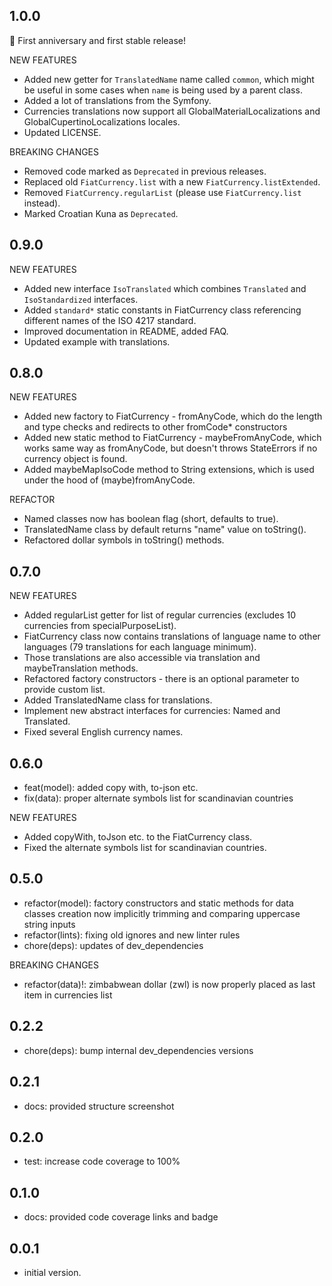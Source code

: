 ## 1.0.0

🎉 First anniversary and first stable release!

NEW FEATURES

- Added new getter for `TranslatedName` name called `common`, which might be useful in some cases when `name` is being used by a parent class.
- Added a lot of translations from the Symfony.
- Currencies translations now support all GlobalMaterialLocalizations and GlobalCupertinoLocalizations locales.
- Updated LICENSE.

BREAKING CHANGES

- Removed code marked as `Deprecated` in previous releases.
- Replaced old `FiatCurrency.list` with a new `FiatCurrency.listExtended`.
- Removed `FiatCurrency.regularList` (please use `FiatCurrency.list` instead).
- Marked Croatian Kuna as `Deprecated`.

## 0.9.0

NEW FEATURES

- Added new interface `IsoTranslated` which combines `Translated` and `IsoStandardized` interfaces.
- Added `standard*` static constants in FiatCurrency class referencing different names of the ISO 4217 standard.
- Improved documentation in README, added FAQ.
- Updated example with translations.

## 0.8.0

NEW FEATURES

- Added new factory to FiatCurrency - fromAnyCode, which do the length and type checks and redirects to other fromCode\* constructors
- Added new static method to FiatCurrency - maybeFromAnyCode, which works same way as fromAnyCode, but doesn't throws StateErrors if no currency object is found.
- Added maybeMapIsoCode method to String extensions, which is used under the hood of (maybe)fromAnyCode.

REFACTOR

- Named classes now has boolean flag (short, defaults to true).
- TranslatedName class by default returns "name" value on toString().
- Refactored dollar symbols in toString() methods.

## 0.7.0

NEW FEATURES

- Added regularList getter for list of regular currencies (excludes 10 currencies from specialPurposeList).
- FiatCurrency class now contains translations of language name to other languages (79 translations for each language minimum).
- Those translations are also accessible via translation and maybeTranslation methods.
- Refactored factory constructors - there is an optional parameter to provide custom list.
- Added TranslatedName class for translations.
- Implement new abstract interfaces for currencies: Named and Translated.
- Fixed several English currency names.

## 0.6.0

- feat(model): added copy with, to-json etc.
- fix(data): proper alternate symbols list for scandinavian countries

NEW FEATURES

- Added copyWith, toJson etc. to the FiatCurrency class.
- Fixed the alternate symbols list for scandinavian countries.

## 0.5.0

- refactor(model): factory constructors and static methods for data classes creation now implicitly trimming and comparing uppercase string inputs
- refactor(lints): fixing old ignores and new linter rules
- chore(deps): updates of dev_dependencies

BREAKING CHANGES

- refactor(data)!: zimbabwean dollar (zwl) is now properly placed as last item in currencies list

## 0.2.2

- chore(deps): bump internal dev_dependencies versions

## 0.2.1

- docs: provided structure screenshot

## 0.2.0

- test: increase code coverage to 100%

## 0.1.0

- docs: provided code coverage links and badge

## 0.0.1

- initial version.
